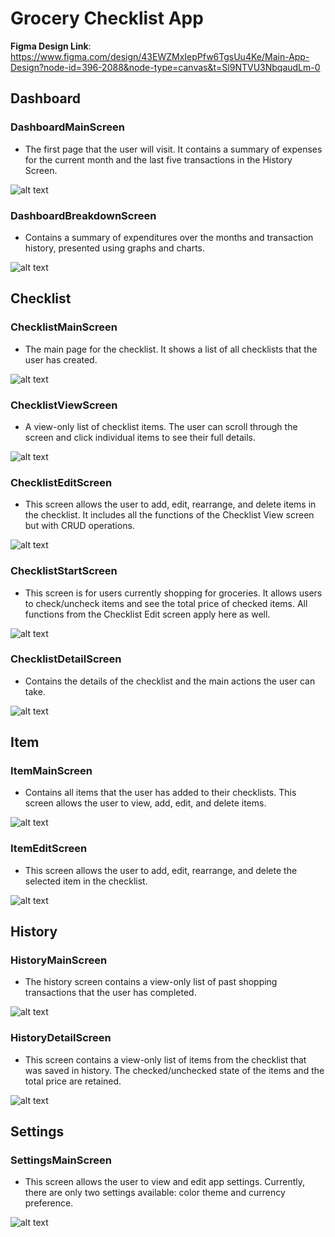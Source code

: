 # Grocery Checklist App
**Figma Design Link**: https://www.figma.com/design/43EWZMxIepPfw6TgsUu4Ke/Main-App-Design?node-id=396-2088&node-type=canvas&t=Sl9NTVU3NbqaudLm-0
## Dashboard

### DashboardMainScreen

- The first page that the user will visit. It contains a summary of expenses for the current month and the last five transactions in the History Screen.

![alt text](https://github.com/hatudoggy/GroceryChecklist/blob/master/Screenshots/DashboardMainScreen(app).PNG)

### DashboardBreakdownScreen

- Contains a summary of expenditures over the months and transaction history, presented using graphs and charts.

![alt text](https://github.com/hatudoggy/GroceryChecklist/blob/master/Screenshots/DashboardBreakdownScreen.PNG)


## Checklist

### ChecklistMainScreen

- The main page for the checklist. It shows a list of all checklists that the user has created.

![alt text](https://github.com/hatudoggy/GroceryChecklist/blob/master/Screenshots/ChecklistMainScreen(app).PNG)

### ChecklistViewScreen

- A view-only list of checklist items. The user can scroll through the screen and click individual items to see their full details.

![alt text](https://github.com/hatudoggy/GroceryChecklist/blob/master/Screenshots/ChecklistViewScreen.PNG)

### ChecklistEditScreen

- This screen allows the user to add, edit, rearrange, and delete items in the checklist. It includes all the functions of the Checklist View screen but with CRUD operations.

![alt text](https://github.com/hatudoggy/GroceryChecklist/blob/master/Screenshots/ChecklistEditScreen.PNG)

### ChecklistStartScreen

- This screen is for users currently shopping for groceries. It allows users to check/uncheck items and see the total price of checked items. All functions from the Checklist Edit screen apply here as well.

![alt text](https://github.com/hatudoggy/GroceryChecklist/blob/master/Screenshots/ChecklistStartScreen(app).PNG)

### ChecklistDetailScreen

- Contains the details of the checklist and the main actions the user can take.

![alt text](https://github.com/hatudoggy/GroceryChecklist/blob/master/Screenshots/ChecklistDetailScreen(app).PNG)

## Item

### ItemMainScreen

- Contains all items that the user has added to their checklists. This screen allows the user to view, add, edit, and delete items.

![alt text](https://github.com/hatudoggy/GroceryChecklist/blob/master/Screenshots/ItemMainScreen(app).PNG)

### ItemEditScreen

- This screen allows the user to add, edit, rearrange, and delete the selected item in the checklist.

![alt text](https://github.com/hatudoggy/GroceryChecklist/blob/master/Screenshots/ItemEditScreen(app).PNG)


## History

### HistoryMainScreen

- The history screen contains a view-only list of past shopping transactions that the user has completed.

![alt text](https://github.com/hatudoggy/GroceryChecklist/blob/master/Screenshots/HistoryMainScreen(app).PNG)

### HistoryDetailScreen

- This screen contains a view-only list of items from the checklist that was saved in history. The checked/unchecked state of the items and the total price are retained.

![alt text](https://github.com/hatudoggy/GroceryChecklist/blob/master/Screenshots/HistoryDetailScreen(app).PNG)


## Settings

### SettingsMainScreen

- This screen allows the user to view and edit app settings. Currently, there are only two settings available: color theme and currency preference.

![alt text](https://github.com/hatudoggy/GroceryChecklist/blob/master/Screenshots/SettingsMainScreen(app).PNG)

